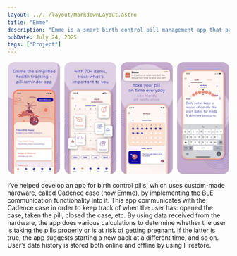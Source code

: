 ```yaml
---
layout: ../../layout/MarkdownLayout.astro
title: "Emme"
description: "Emme is a smart birth control pill management app that pairs with a Cadence case via BLE. The system tracks pill usage, monitors adherence, and provides timely recommendations for maintaining effective birth control. User data is securely stored using Firestore for both online and offline access."
pubDate: July 24, 2025
tags: ["Project"]
---
```


![emme](/public/images/emme.png)

I’ve helped develop an app for birth control pills, which uses custom-made hardware, called Cadence case (now Emme), by implementing the BLE communication functionality into it. This app communicates with the Cadence case in order to keep track of when the user has: opened the case, taken the pill, closed the case, etc. By using data received from the hardware, the app does various calculations to determine whether the user is taking the pills properly or is at risk of getting pregnant. If the latter is true, the app suggests starting a new pack at a different time, and so on. User’s data history is stored both online and offline by using Firestore.